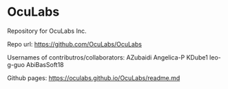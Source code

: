 # OcuLabs
Repository for OcuLabs Inc.

Repo url: 
	https://github.com/OcuLabs/OcuLabs

Usernames of contributros/collaborators:
	AZubaidi
	Angelica-P 
	KDube1 
	leo-g-guo
	AbiBasSoft18

Github pages:
	https://oculabs.github.io/OcuLabs/readme.md